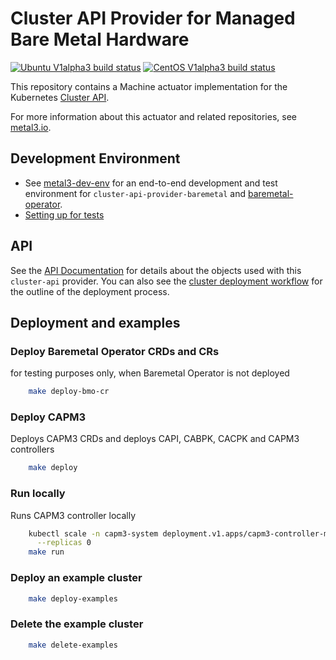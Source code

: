 # Cluster API Provider for Managed Bare Metal Hardware

[![Ubuntu V1alpha3 build status](https://jenkins.nordix.org/view/Airship/job/airship_master_v1a3_integration_test_ubuntu/badge/icon?subject=Ubuntu%20E2E%20V1alpha3)](https://jenkins.nordix.org/view/Airship/job/airship_master_v1a3_integration_test_ubuntu)
[![CentOS V1alpha3 build status](https://jenkins.nordix.org/view/Airship/job/airship_master_v1a3_integration_test_centos/badge/icon?subject=CentOS%20E2E%20V1alpha3)](https://jenkins.nordix.org/view/Airship/job/airship_master_v1a3_integration_test_centos)

This repository contains a Machine actuator implementation for the
Kubernetes [Cluster API](https://github.com/kubernetes-sigs/cluster-api/).

For more information about this actuator and related repositories, see
[metal3.io](http://metal3.io/).

## Development Environment

* See [metal3-dev-env](https://github.com/metal3-io/metal3-dev-env) for an
  end-to-end development and test environment for
  `cluster-api-provider-baremetal` and
  [baremetal-operator](https://github.com/metal3-io/baremetal-operator).
* [Setting up for tests](docs/dev-setup.md)

## API

See the [API Documentation](docs/api.md) for details about the objects used with
this `cluster-api` provider. You can also see the [cluster deployment
workflow](docs/deployment_workflow.md) for the outline of the
deployment process.

## Deployment and examples

### Deploy Baremetal Operator CRDs and CRs

for testing purposes only, when Baremetal Operator is not deployed

```sh
    make deploy-bmo-cr
```

### Deploy CAPM3

Deploys CAPM3 CRDs and deploys CAPI, CABPK, CACPK and CAPM3 controllers

```sh
    make deploy
```

### Run locally

Runs CAPM3 controller locally

```sh
    kubectl scale -n capm3-system deployment.v1.apps/capm3-controller-manager \
      --replicas 0
    make run
```

### Deploy an example cluster

```sh
    make deploy-examples
```

### Delete the example cluster

```sh
    make delete-examples
```
